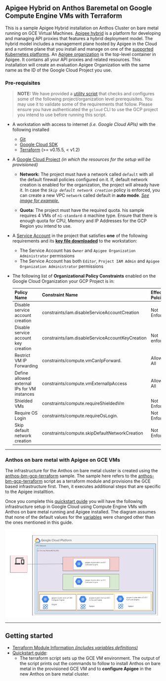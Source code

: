 
## Apigee Hybrid on Anthos Baremetal on Google Compute Engine VMs with Terraform

This is a sample Apigee Hybrid installation on Anthos Cluster on bare metal
running on GCE Virtual Machines.
[Apigee hybrid](https://cloud.google.com/apigee/docs/hybrid/v1.7/what-is-hybrid)
is a platform for developing and managing API proxies that features a hybrid
deployment model. The hybrid model includes a management plane hosted by Apigee
in the Cloud and a runtime plane that you install and manage on one of the
[supported Kubernetes platforms](https://cloud.google.com/apigee/docs/hybrid/supported-platforms).
An [Apigee organization](https://cloud.google.com/apigee/docs/api-platform/fundamentals/organization-structure)
is the top-level container in Apigee. It contains all your API proxies and
related resources. This installation will create an evaluation Apigee
Organization with the same name as the ID of the Google Cloud Project you use.

### Pre-requisites

> **NOTE:** We have provided a [utility script](./resources/run_prerequisite.sh)
  that checks and configures some of the following project/organization level
  prerequisites. You may use it to validate some of the requirements that follow.
  Please ensure you have authenticated the `gcloud` CLI to use the GCP project
  you intend to use before running this script.

- A workstation with access to internet _(i.e. Google Cloud APIs)_ with the following installed
  - [Git](https://www.atlassian.com/git/tutorials/install-git)
  - [Google Cloud SDK](https://cloud.google.com/sdk/docs/install)
  - [Terraform](https://learn.hashicorp.com/tutorials/terraform/install-cli) (>= v0.15.5, < v1.2)

- A [Google Cloud Project](https://console.cloud.google.com/cloud-resource-manager?_ga=2.187862184.1029435410.1614837439-1338907320.1614299892)
  _(in which the resources for the setup will be provisioned)_
  - **Network:** The project must have a network called `default` with all the
    default firewall policies configured on it. If, default network creation is
    enabled for the organization, the project will already have it. In case the
    *`Skip default network creation`* policy is enforced, you can create a new
    VPC `network` called default in **auto mode**.
    _[See image for example.](./docs/images/default_network.png)_

  - **Quota:** The project must have the required quota. his sample requires 4
    VMs of `n1-standard-8` machine type. Ensure that there is enough quota for
    CPU, Memory and IP Addresses for the GCP Region you intend to use.


- A [Service Account](https://cloud.google.com/iam/docs/creating-managing-service-accounts)
  in the project that satisfies **one** of the following requirements and its
  **[key file downloaded](/anthos-bm-gcp-terraform/docs/create_sa_key.md)** to the workstation:
    - The Service Account has `Owner` and `Apigee Organization Administrator` permissions
    - The Service Account has both `Editor`, `Project IAM Admin` and `Apigee Organization Administrator` permissions

- The following list of **Organizational Policy Constraints** enabled on the Google Cloud Organization your GCP Project is in:

    |  Policy Name                                 | Constraint Name                                   | Effective Polciy |
    |  ------------------------------------------- | ------------------------------------------------- | ---------------- |
    | Disable service account creation             | constraints/iam.disableServiceAccountCreation	   | Not Enforced     |
    | Disable service account key creation         | constraints/iam.disableServiceAccountKeyCreation  | Not enforced     |
    | Restrict VM IP Forwarding                    | constraints/compute.vmCanIpForward.               | Allowed All      |
    | Define allowed external IPs for VM instances | constraints/compute.vmExternalIpAccess	           | Allowed All      |
    | Shielded VMs                                 | constraints/compute.requireShieldedVm	           | Not Enforced     |
    | Require OS Login                             | constraints/compute.requireOsLogin.               | Not Enforced     |
    | Skip default network creation                | constraints/compute.skipDefaultNetworkCreation	   | Not Enforced     |
---

### Anthos on bare metal with Apigee on GCE VMs

The infrastructure for the Anthos on bare metal cluster is created using the
[anthos-bm-gcp-terraform](/anthos-bm-gcp-terraform) sample. The sample here
refers to the [anthos-bm-gcp-terraform](/anthos-bm-gcp-terraform) script as a
terraform module and provisions the GCE based infrastructure first. Then, it
executes additional steps that are specific to the Apigee installtion.

Once you complete this [quickstart guide](docs/quickstart.md) you will have the
following infrastructure setup in Google Cloud using Compute Engine VMs with
Anthos on bare metal running and Apigee installed. The diagram assumes that
none of the default values for the [variables](variables.tf) were changed other
than the ones mentioned in this guide.

![Bare metal infrastructure on Google Cloud using Compute Engine VMs](docs/images/abm_gcp_infra.png)

---
## Getting started

- [Terraform Module Information _(includes variables definitions)_](docs/variables.md)
- [Quickstart guide](docs/quickstart.md):
  - The terraform script sets up the GCE VM environment. The output of the
    script prints out the commands to follow to install Anthos on bare metal
    in the provisioned GCE VM and to **configure Apigee** in the new Anthos on
    bare metal cluster.
